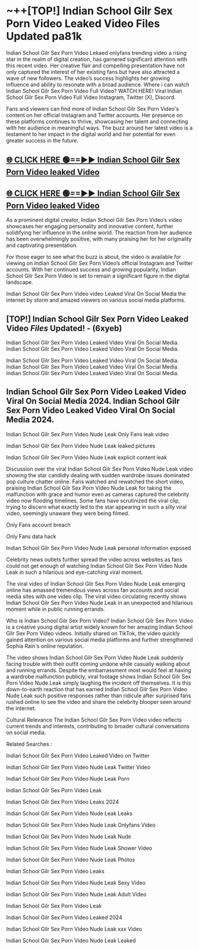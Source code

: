 # ~++[TOP!]  Indian School Gilr Sex Porn Video Leaked Video Files Updated pa81k<br>

 Indian School Gilr Sex Porn Video Lekaed onlyfans trending video a rising star in the realm of digital creation, has garnered significant attention with this recent video. Her creative flair and compelling presentation have not only captured the interest of her existing fans but have also attracted a wave of new followers. The video’s success highlights her growing influence and ability to resonate with a broad audience.
Where i can watch  Indian School Gilr Sex Porn Video Full Video? WATCH HERE! Viral  Indian School Gilr Sex Porn Video Full Video Instagram, Twitter (X), Discord.


Fans and viewers can find more of  Indian School Gilr Sex Porn Video's content on her official Instagram and Twitter accounts. Her presence on these platforms continues to thrive, showcasing her talent and connecting with her audience in meaningful ways. The buzz around her latest video is a testament to her impact in the digital world and her potential for even greater success in the future.


## [🌐 CLICK HERE 🟢==►►  Indian School Gilr Sex Porn Video leaked Video ](https://error-example.blogspot.com/2024/09/new-indian.html&ref=git)

## [🌐 CLICK HERE 🟢==►►  Indian School Gilr Sex Porn Video leaked Video ](https://error-example.blogspot.com/2024/09/new-indian.html&ref=git)


As a prominent digital creator,  Indian School Gilr Sex Porn Video’s video showcases her engaging personality and innovative content, further solidifying her influence in the online world. The reaction from her audience has been overwhelmingly positive, with many praising her for her originality and captivating presentation.

For those eager to see what the buzz is about, the video is available for viewing on  Indian School Gilr Sex Porn Video’s official Instagram and Twitter accounts. With her continued success and growing popularity,  Indian School Gilr Sex Porn Video is set to remain a significant figure in the digital landscape.


  Indian School Gilr Sex Porn Video video Leaked Viral On Social Media the internet by storm and amazed viewers on various social media platforms.


## [TOP!]  Indian School Gilr Sex Porn Video Leaked Video *Files* Updated! - (6xyeb) 

 Indian School Gilr Sex Porn Video Leaked Video Viral On Social Media. Indian School Gilr Sex Porn Video Leaked Video Viral On Social Media.

 Indian School Gilr Sex Porn Video Leaked Video Viral On Social Media. Indian School Gilr Sex Porn Video Leaked Video Viral On Social Media. Indian School Gilr Sex Porn Video Leaked Video Viral On Social Media.


##  Indian School Gilr Sex Porn Video Leaked Video Viral On Social Media 2024. Indian School Gilr Sex Porn Video Leaked Video Viral On Social Media 2024.
 Indian School Gilr Sex Porn Video Nude Leak Only Fans leak video

 Indian School Gilr Sex Porn Video Nude Leak leaked pictures

 Indian School Gilr Sex Porn Video Nude Leak explicit content leak

Discussion over the viral  Indian School Gilr Sex Porn Video Nude Leak video showing the star candidly dealing with sudden wardrobe issues dominated pop culture chatter online. Fans watched and rewatched the short video, praising  Indian School Gilr Sex Porn Video Nude Leak for taking the malfunction with grace and humor even as cameras captured the celebrity video now flooding timelines. Some fans have scrutinized the viral clip, trying to discern what exactly led to the star appearing in such a silly viral video, seemingly unaware they were being filmed.


Only Fans account breach

Only Fans data hack

 Indian School Gilr Sex Porn Video Nude Leak personal information exposed

Celebrity news outlets further spread the video across websites as fans could not get enough of watching  Indian School Gilr Sex Porn Video Nude Leak in such a hilarious and eye-catching viral moment.


The viral video of  Indian School Gilr Sex Porn Video Nude Leak emerging online has amassed tremendous views across fan accounts and social media sites with one video clip. The viral video circulating recently shows  Indian School Gilr Sex Porn Video Nude Leak in an unexpected and hilarious moment while in public running errands.


Who is  Indian School Gilr Sex Porn Video?  Indian School Gilr Sex Porn Video is a creative young digital artist widely known for her amazing  Indian School Gilr Sex Porn Video videos. Initially shared on TikTok, the video quickly gained attention on various social media platforms and further strengthened Sophia Rain's online reputation.

The video shows  Indian School Gilr Sex Porn Video Nude Leak suddenly facing trouble with their outfit coming undone while casually walking about and running errands. Despite the embarrassment most would feel at having a wardrobe malfunction publicly, viral footage shows  Indian School Gilr Sex Porn Video Nude Leak simply laughing the incident off themselves. It is this down-to-earth reaction that has earned  Indian School Gilr Sex Porn Video Nude Leak such positive responses rather than ridicule after surprised fans rushed online to see the video and share the celebrity blooper seen around the internet.

Cultural Relevance The  Indian School Gilr Sex Porn Video video reflects current trends and interests, contributing to broader cultural conversations on social media.

Related Searches :

 Indian School Gilr Sex Porn Video Leaked Video on Twitter

 Indian School Gilr Sex Porn Video Nude Leak Twitter Video

 Indian School Gilr Sex Porn Video Nude Leak Porn

 Indian School Gilr Sex Porn Video Leak 

 Indian School Gilr Sex Porn Video Leaks 2024

 Indian School Gilr Sex Porn Video Nude Leak Leaks

 Indian School Gilr Sex Porn Video Nude Leak Onlyfans Video

 Indian School Gilr Sex Porn Video Nude Leak Nude

 Indian School Gilr Sex Porn Video Nude Leak Shower Video

 Indian School Gilr Sex Porn Video Nude Leak Photos

 Indian School Gilr Sex Porn Video Leaks

 Indian School Gilr Sex Porn Video Nude Leak Sexy Video

 Indian School Gilr Sex Porn Video Nude Leak Adult Video

 Indian School Gilr Sex Porn Video Leak

 Indian School Gilr Sex Porn Video Leaked 2024

 Indian School Gilr Sex Porn Video Nude Leak xxx Video

 Indian School Gilr Sex Porn Video Nude Leak Leaked